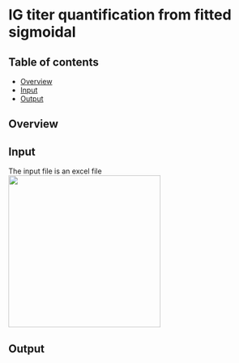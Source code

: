 # IG titer quantification from fitted sigmoidal

## Table of contents
* [Overview](#Overview)
* [Input](#Input)
* [Output](#Output)

## Overview


## Input
The input file is an excel file \
<img src="https://github.com/gorkaLasso/Ig_titer_sigmoid_fit/blob/master/Images/input.png" width="300" align="center">

## Output

